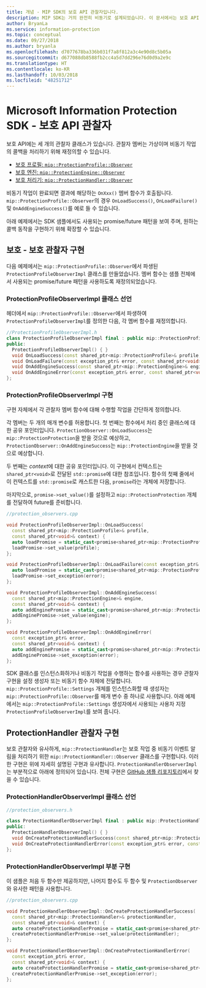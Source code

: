 ```yaml
---
title: 개념 - MIP SDK의 보호 API 관찰자입니다.
description: MIP SDK는 거의 완전히 비동기로 설계되었습니다. 이 문서에서는 보호 API 관찰자를 구현해 비동기 상태에 사용하는 방법을 설명합니다.
author: BryanLa
ms.service: information-protection
ms.topic: conceptual
ms.date: 09/27/2018
ms.author: bryanla
ms.openlocfilehash: d7077678ba336b031f7a8f812a3c4e90d8c5b05a
ms.sourcegitcommit: d677088db8588fb2cc4a5d7dd296e76d0d9a2e9c
ms.translationtype: HT
ms.contentlocale: ko-KR
ms.lasthandoff: 10/03/2018
ms.locfileid: "48251712"
---
```

# <a name="microsoft-information-protection-sdk---protection-api-observers"></a>Microsoft Information Protection SDK - 보호 API 관찰자

보호 API에는 세 개의 관찰자 클래스가 있습니다. 관찰자 멤버는 가상이며 비동기 작업의 콜백을 처리하기 위해 재정의할 수 있습니다.

- [보호 프로필: `mip::ProtectionProfile::Observer`](reference/class_mip_ProtectionProfile_observer.md)
- [보호 엔진: `mip::ProtectionEngine::Observer`](reference/class_mip_ProtectionEngine_observer.md)
- [보호 처리기: `mip::ProtectionHandler::Observer`](reference/class_mip_Protectionhandler_observer.md)

비동기 작업이 완료되면 결과에 해당하는 `OnXxx()` 멤버 함수가 호출됩니다. `mip::ProtectionProfile::Observer`의 경우 `OnLoadSuccess()`, `OnLoadFailure()` 및 `OnAddEngineSuccess()`를 예로 들 수 있습니다.

아래 예제에서는 SDK 샘플에서도 사용되는 promise/future 패턴을 보여 주며, 원하는 콜백 동작을 구현하기 위해 확장할 수 있습니다. 

## <a name="protection-protection-observer-implementation"></a>보호 - 보호 관찰자 구현

다음 예제에서는 `mip::ProtectionProfile::Observer`에서 파생된 `ProtectionProfileObserverImpl` 클래스를 만들었습니다. 멤버 함수는 샘플 전체에서 사용되는 promise/future 패턴을 사용하도록 재정의되었습니다.

### <a name="protectionprofileobserverimpl-class-declaration"></a>ProtectionProfileObserverImpl 클래스 선언

헤더에서 `mip::ProtectionProfile::Observer`에서 파생하여 `ProtectionProfileObserverImpl`를 정의한 다음, 각 멤버 함수를 재정의합니다.

```cpp
//ProtectionProfileObserverImpl.h
class ProtectionProfileObserverImpl final : public mip::ProtectionProfile::Observer {
public:
  ProtectionProfileObserverImpl() { }
  void OnLoadSuccess(const shared_ptr<mip::ProtectionProfile>& profile, const shared_ptr<void>& context) override;
  void OnLoadFailure(const exception_ptr& error, const shared_ptr<void>& context) override;
  void OnAddEngineSuccess(const shared_ptr<mip::ProtectionEngine>& engine, const shared_ptr<void>& context) override;
  void OnAddEngineError(const exception_ptr& error, const shared_ptr<void>& context) override;
};
```

### <a name="protectionprofileobserverimpl-implementation"></a>ProtectionProfileObserverImpl 구현

구현 자체에서 각 관찰자 멤버 함수에 대해 수행할 작업을 간단하게 정의합니다.

각 멤버는 두 개의 매개 변수를 허용합니다. 첫 번째는 함수에서 처리 중인 클래스에 대한 공유 포인터입니다. `ProtectionObserver::OnLoadSuccess`는 `mip::ProtectionProtection`을 받을 것으로 예상하고, `ProtectionObserver::OnAddEngineSuccess`는 `mip::ProtectionEngine`을 받을 것으로 예상합니다.

두 번째는 *context*에 대한 공유 포인터입니다. 이 구현에서 컨텍스트는 `shared_ptr<void>`로 전달된 `std::promise`에 대한 참조입니다. 함수의 첫째 줄에서 이 컨텍스트를 `std::promise`로 캐스트한 다음, `promise`라는 개체에 저장합니다.

마지막으로, `promise->set_value()`를 설정하고 `mip::ProtectionProtection` 개체를 전달하여 future를 준비합니다.

```cpp
//protection_observers.cpp

void ProtectionProfileObserverImpl::OnLoadSuccess(
  const shared_ptr<mip::ProtectionProfile>& profile,
  const shared_ptr<void>& context) {
  auto loadPromise = static_cast<promise<shared_ptr<mip::ProtectionProfile>>*>(context.get());
  loadPromise->set_value(profile);
};

void ProtectionProfileObserverImpl::OnLoadFailure(const exception_ptr& error, const shared_ptr<void>& context) {
  auto loadPromise = static_cast<promise<shared_ptr<mip::ProtectionProfile>>*>(context.get());
  loadPromise->set_exception(error);
};

void ProtectionProfileObserverImpl::OnAddEngineSuccess(
  const shared_ptr<mip::ProtectionEngine>& engine,
  const shared_ptr<void>& context) {
  auto addEnginePromise = static_cast<promise<shared_ptr<mip::ProtectionEngine>>*>(context.get());
  addEnginePromise->set_value(engine);
};

void ProtectionProfileObserverImpl::OnAddEngineError(
  const exception_ptr& error,
  const shared_ptr<void>& context) {
  auto addEnginePromise = static_cast<promise<shared_ptr<mip::ProtectionEngine>>*>(context.get());
  addEnginePromise->set_exception(error);
};
```

SDK 클래스를 인스턴스화하거나 비동기 작업을 수행하는 함수를 사용하는 경우 관찰자 구현을 설정 생성자 또는 비동기 함수 자체에 전달합니다. `mip::ProtectionProfile::Settings` 개체를 인스턴스화할 때 생성자는 `mip::ProtectionProfile::Observer`를 매개 변수 중 하나로 사용합니다. 아래 예제에서는 `mip::ProtectionProfile::Settings` 생성자에서 사용되는 사용자 지정 `ProtectionProfileObserverImpl`를 보여 줍니다.

## <a name="protectionhandler-observer-implementation"></a>ProtectionHandler 관찰자 구현

보호 관찰자와 유사하게, `mip::ProtectionHandler`는 보호 작업 중 비동기 이벤트 알림을 처리하기 위한 `mip::ProtectionHandler::Observer` 클래스를 구현합니다. 이러한 구현은 위에 자세히 설명된 구현과 유사합니다. `ProtectionHandlerObserverImpl`는 부분적으로 아래에 정의되어 있습니다. 전체 구현은 [GitHub 샘플 리포지토리](https://azure.microsoft.com/resources/samples/?sort=0&term=mip+sdk)에서 찾을 수 있습니다.

### <a name="protectionhandlerobserverimpl-class-declaration"></a>ProtectionHandlerObserverImpl 클래스 선언

```cpp
//protection_observers.h

class ProtectionHandlerObserverImpl final : public mip::ProtectionHandler::Observer {
public:
  ProtectionHandlerObserverImpl() { }
  void OnCreateProtectionHandlerSuccess(const shared_ptr<mip::ProtectionHandler>& protectionHandler, const shared_ptr<void>& context) override;
  void OnCreateProtectionHandlerError(const exception_ptr& error, const shared_ptr<void>& context) override;
};
```

### <a name="protectionhandlerobserverimpl-partial-implementation"></a>ProtectionHandlerObserverImpl 부분 구현

이 샘플은 처음 두 함수만 제공하지만, 나머지 함수도 두 함수 및 `ProtectionObserver`와 유사한 패턴을 사용합니다.

```cpp
//protection_observers.cpp

void ProtectionHandlerObserverImpl::OnCreateProtectionHandlerSuccess(
  const shared_ptr<mip::ProtectionHandler>& protectionHandler,
  const shared_ptr<void>& context) {
  auto createProtectionHandlerPromise = static_cast<promise<shared_ptr<mip::ProtectionHandler>>*>(context.get());
  createProtectionHandlerPromise->set_value(protectionHandler);
};

void ProtectionHandlerObserverImpl::OnCreateProtectionHandlerError(
  const exception_ptr& error,
  const shared_ptr<void>& context) {
  auto createProtectionHandlerPromise = static_cast<promise<shared_ptr<mip::ProtectionHandler>>*>(context.get());
  createProtectionHandlerPromise->set_exception(error);
};
```

